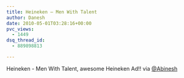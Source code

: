 ```yaml
---
title: Heineken – Men With Talent
author: Danesh
date: 2010-05-01T03:28:16+00:00
pvc_views:
  - 1449
dsq_thread_id:
  - 889898813

---
```

Heineken - Men With Talent, awesome Heineken Ad!! via [@Abinesh][1]

 [1]: http://twitter.com/abinesh/statuses/13111412720